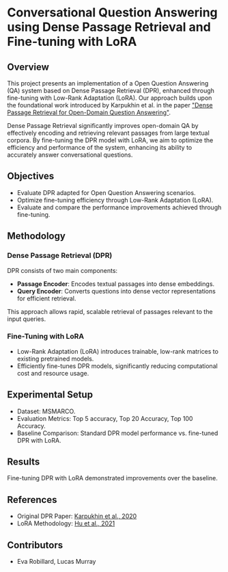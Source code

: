 # Conversational Question Answering using Dense Passage Retrieval and Fine-tuning with LoRA

## Overview

This project presents an implementation of a Open Question Answering (QA) system based on Dense Passage Retrieval (DPR), enhanced through fine-tuning with Low-Rank Adaptation (LoRA). Our approach builds upon the foundational work introduced by Karpukhin et al. in the paper ["Dense Passage Retrieval for Open-Domain Question Answering"](https://arxiv.org/pdf/2004.04906).

Dense Passage Retrieval significantly improves open-domain QA by effectively encoding and retrieving relevant passages from large textual corpora. By fine-tuning the DPR model with LoRA, we aim to optimize the efficiency and performance of the system, enhancing its ability to accurately answer conversational questions.

## Objectives

- Evaluate DPR adapted for Open Question Answering scenarios.
- Optimize fine-tuning efficiency through Low-Rank Adaptation (LoRA).
- Evaluate and compare the performance improvements achieved through fine-tuning.

## Methodology

### Dense Passage Retrieval (DPR)
DPR consists of two main components:
- **Passage Encoder**: Encodes textual passages into dense embeddings.
- **Query Encoder**: Converts questions into dense vector representations for efficient retrieval.

This approach allows rapid, scalable retrieval of passages relevant to the input queries.

### Fine-Tuning with LoRA
- Low-Rank Adaptation (LoRA) introduces trainable, low-rank matrices to existing pretrained models.
- Efficiently fine-tunes DPR models, significantly reducing computational cost and resource usage.

## Experimental Setup

- Dataset: MSMARCO.
- Evaluation Metrics: Top 5 accuracy, Top 20 Accuracy, Top 100 Accuracy.
- Baseline Comparison: Standard DPR model performance vs. fine-tuned DPR with LoRA.

## Results

Fine-tuning DPR with LoRA demonstrated improvements over the baseline.



## References
- Original DPR Paper: [Karpukhin et al., 2020](https://arxiv.org/pdf/2004.04906)
- LoRA Methodology: [Hu et al., 2021](https://arxiv.org/abs/2106.09685)

## Contributors
- Eva Robillard, Lucas Murray


